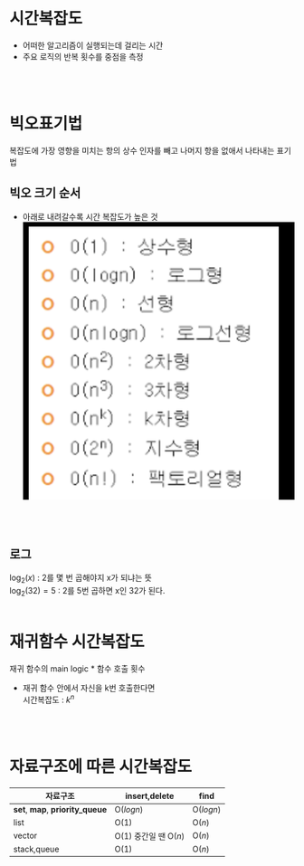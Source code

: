 # 시간복잡도
- 어떠한 알고리즘이 실행되는데 걸리는 시간
- 주요 로직의 반복 횟수를 중점을 측정
<br/>
<br/>

# 빅오표기법
복잡도에 가장 영향을 미치는 항의 상수 인자를 빼고 나머지 항을 없애서 나타내는 표기법
<br/>

## 빅오 크기 순서
- 아래로 내려갈수록 시간 복잡도가 높은 것
![](./../../assets/2023-03-07-19-31-41.png)

<br/>
<br/>

## 로그
$\log_{2}{(x)}$ : 2를 몇 번 곱해야지 x가 되냐는 뜻
<br/>
$\log_{2}{(32)} = 5$ : 2를 5번 곱하면 x인 32가 된다.
<br/>
<br/>

# 재귀함수 시간복잡도
재귀 함수의 main logic * 함수 호출 횟수
- 재귀 함수 안에서 자신을 k번 호출한다면      
  시간복잡도 : $k^n$
<br/>
<br/>

# 자료구조에 따른 시간복잡도

|자료구조|insert,delete|find|
|--|--|--|
|**set**, **map**, **priority_queue**|O($logn$)|O($logn$)|
|list|O($1$)|O($n$)|
|vector|O($1$) 중간일 땐 O($n$)|O($n$)|
|stack,queue|O($1$)|O($n$)|




